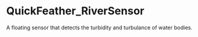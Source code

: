 # QuickFeather_RiverSensor
 A floating sensor that detects the turbidity and turbulance of water bodies.
